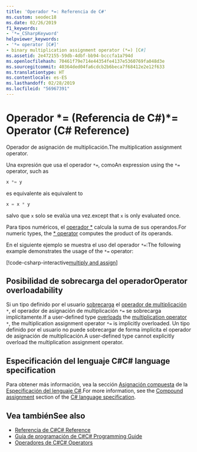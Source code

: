 ```yaml
---
title: 'Operador *=: Referencia de C#'
ms.custom: seodec18
ms.date: 02/26/2019
f1_keywords:
- '*=_CSharpKeyword'
helpviewer_keywords:
- '*= operator [C#]'
- binary multiplication assignment operator (*=) [C#]
ms.assetid: 2e472155-59db-4dbf-bb94-bcccfa1a794d
ms.openlocfilehash: 70461f79e714e44354fe4137e5360769fa048d3e
ms.sourcegitcommit: 40364ded04fa6cdcb2b6beca7f68412e2e12f633
ms.translationtype: HT
ms.contentlocale: es-ES
ms.lasthandoff: 02/28/2019
ms.locfileid: "56967391"
---
```

# <a name="-operator-c-reference"></a><span data-ttu-id="89f0d-102">Operador \*= (Referencia de C#)</span><span class="sxs-lookup"><span data-stu-id="89f0d-102">\*= Operator (C# Reference)</span></span>

<span data-ttu-id="89f0d-103">Operador de asignación de multiplicación.</span><span class="sxs-lookup"><span data-stu-id="89f0d-103">The multiplication assignment operator.</span></span>

<span data-ttu-id="89f0d-104">Una expresión que usa el operador `*=`, como</span><span class="sxs-lookup"><span data-stu-id="89f0d-104">An expression using the `*=` operator, such as</span></span>

```csharp
x *= y
```

<span data-ttu-id="89f0d-105">es equivalente a</span><span class="sxs-lookup"><span data-stu-id="89f0d-105">is equivalent to</span></span>

```csharp
x = x * y
```

<span data-ttu-id="89f0d-106">salvo que `x` solo se evalúa una vez.</span><span class="sxs-lookup"><span data-stu-id="89f0d-106">except that `x` is only evaluated once.</span></span>

<span data-ttu-id="89f0d-107">Para tipos numéricos, el [operador \*](multiplication-operator.md) calcula la suma de sus operandos.</span><span class="sxs-lookup"><span data-stu-id="89f0d-107">For numeric types, the [\* operator](multiplication-operator.md) computes the product of its operands.</span></span>

<span data-ttu-id="89f0d-108">En el siguiente ejemplo se muestra el uso del operador `*=`:</span><span class="sxs-lookup"><span data-stu-id="89f0d-108">The following example demonstrates the usage of the `*=` operator:</span></span>

[!code-csharp-interactive[multiply and assign](~/samples/snippets/csharp/language-reference/operators/MultiplicationExamples.cs#MultiplyAndAssign)]

## <a name="operator-overloadability"></a><span data-ttu-id="89f0d-109">Posibilidad de sobrecarga del operador</span><span class="sxs-lookup"><span data-stu-id="89f0d-109">Operator overloadability</span></span>

<span data-ttu-id="89f0d-110">Si un tipo definido por el usuario [sobrecarga](../keywords/operator.md) el [operador de multiplicación](multiplication-operator.md) `*`, el operador de asignación de multiplicación `*=` se sobrecarga implícitamente.</span><span class="sxs-lookup"><span data-stu-id="89f0d-110">If a user-defined type [overloads](../keywords/operator.md) the [multiplication operator](multiplication-operator.md) `*`, the multiplication assignment operator `*=` is implicitly overloaded.</span></span> <span data-ttu-id="89f0d-111">Un tipo definido por el usuario no puede sobrecargar de forma implícita el operador de asignación de multiplicación.</span><span class="sxs-lookup"><span data-stu-id="89f0d-111">A user-defined type cannot explicitly overload the multiplication assignment operator.</span></span>

## <a name="c-language-specification"></a><span data-ttu-id="89f0d-112">Especificación del lenguaje C#</span><span class="sxs-lookup"><span data-stu-id="89f0d-112">C# language specification</span></span>

<span data-ttu-id="89f0d-113">Para obtener más información, vea la sección [Asignación compuesta](~/_csharplang/spec/expressions.md#compound-assignment) de la [Especificación del lenguaje C#](../language-specification/index.md).</span><span class="sxs-lookup"><span data-stu-id="89f0d-113">For more information, see the [Compound assignment](~/_csharplang/spec/expressions.md#compound-assignment) section of the [C# language specification](../language-specification/index.md).</span></span>

## <a name="see-also"></a><span data-ttu-id="89f0d-114">Vea también</span><span class="sxs-lookup"><span data-stu-id="89f0d-114">See also</span></span>

- [<span data-ttu-id="89f0d-115">Referencia de C#</span><span class="sxs-lookup"><span data-stu-id="89f0d-115">C# Reference</span></span>](../index.md)
- [<span data-ttu-id="89f0d-116">Guía de programación de C#</span><span class="sxs-lookup"><span data-stu-id="89f0d-116">C# Programming Guide</span></span>](../../programming-guide/index.md)
- [<span data-ttu-id="89f0d-117">Operadores de C#</span><span class="sxs-lookup"><span data-stu-id="89f0d-117">C# Operators</span></span>](index.md)
